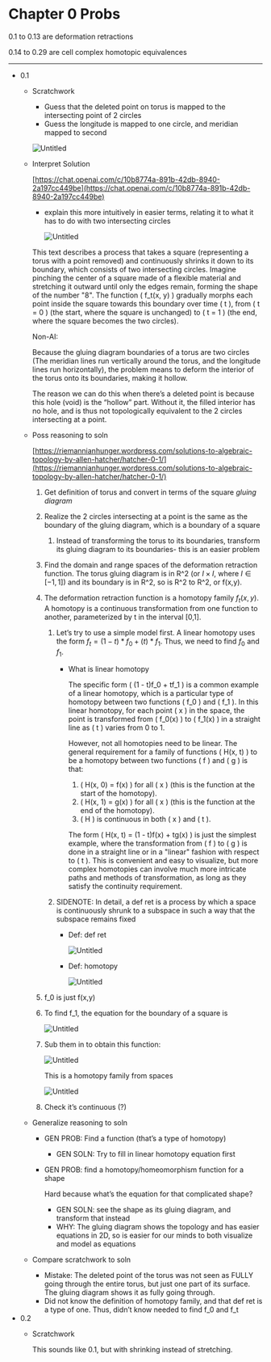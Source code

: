# Chapter 0 Probs

0.1 to 0.13 are deformation retractions

0.14 to 0.29 are cell complex homotopic equivalences

---

- 0.1
    - Scratchwork
        - Guess that the deleted point on torus is mapped to the intersecting point of 2 circles
        - Guess the longitude is mapped to one circle, and meridian mapped to second
        
        ![Untitled](Chapter%200%20Probs%2030aa872a87d444ecb9d6df63025e9e46/Untitled.png)
        
    - Interpret Solution
        
        [https://chat.openai.com/c/10b8774a-891b-42db-8940-2a197cc449be](https://chat.openai.com/c/10b8774a-891b-42db-8940-2a197cc449be)
        
        - explain this more intuitively in easier terms, relating it to what it has to do with two intersecting circles
            
            ![Untitled](Chapter%200%20Probs%2030aa872a87d444ecb9d6df63025e9e46/Untitled%201.png)
            
        
        This text describes a process that takes a square (representing a torus with a point removed) and continuously shrinks it down to its boundary, which consists of two intersecting circles. Imagine pinching the center of a square made of a flexible material and stretching it outward until only the edges remain, forming the shape of the number "8". The function \( f_t(x, y) \) gradually morphs each point inside the square towards this boundary over time \( t \), from \( t = 0 \) (the start, where the square is unchanged) to \( t = 1 \) (the end, where the square becomes the two circles).
        
        Non-AI: 
        
        Because the gluing diagram boundaries of a torus are two circles (The meridian lines run vertically around the torus, and the longitude lines run horizontally), the problem means to deform the interior of the torus onto its boundaries, making it hollow. 
        
        The reason we can do this when there’s a deleted point is because this hole (void) is the “hollow” part. Without it, the filled interior has no hole, and is thus not topologically equivalent to the 2 circles intersecting at a point. 
        
    - Poss reasoning to soln
        
        [https://riemannianhunger.wordpress.com/solutions-to-algebraic-topology-by-allen-hatcher/hatcher-0-1/](https://riemannianhunger.wordpress.com/solutions-to-algebraic-topology-by-allen-hatcher/hatcher-0-1/)
        
        1. Get definition of torus and convert in terms of the square *gluing diagram*
        2. Realize the 2 circles intersecting at a point is the same as the boundary of the gluing diagram, which is a boundary of a square
            1. Instead of transforming the torus to its boundaries, transform its gluing diagram to its boundaries- this is an easier problem
        3. Find the domain and range spaces of the deformation retraction function. The torus gluing diagram is in R^2 (or $I \times I$, where $I \in [-1,1]$) and its boundary is in R^2, so is R^2 to R^2, or f(x,y).
        4. The deformation retraction function is a homotopy family $f_t (x,y)$. A homotopy is a continuous transformation from one function to another, parameterized by t in the interval [0,1]. 
            1. Let’s try to use a simple model first. A linear homotopy uses the form $f_t = (1-t)*f_0 + (t)*f_1$. Thus, we need to find $f_0$ and $f_1$. 
                - What is linear homotopy
                    
                    The specific form \( (1 - t)f_0 + tf_1 \) is a common example of a linear homotopy, which is a particular type of homotopy between two functions \( f_0 \) and \( f_1 \). In this linear homotopy, for each point \( x \) in the space, the point is transformed from \( f_0(x) \) to \( f_1(x) \) in a straight line as \( t \) varies from 0 to 1.
                    
                    However, not all homotopies need to be linear. The general requirement for a family of functions \( H(x, t) \) to be a homotopy between two functions \( f \) and \( g \) is that:
                    
                    1. \( H(x, 0) = f(x) \) for all \( x \) (this is the function at the start of the homotopy).
                    2. \( H(x, 1) = g(x) \) for all \( x \) (this is the function at the end of the homotopy).
                    3. \( H \) is continuous in both \( x \) and \( t \).
                    
                    The form \( H(x, t) = (1 - t)f(x) + tg(x) \) is just the simplest example, where the transformation from \( f \) to \( g \) is done in a straight line or in a "linear" fashion with respect to \( t \). This is convenient and easy to visualize, but more complex homotopies can involve much more intricate paths and methods of transformation, as long as they satisfy the continuity requirement.
                    
            2. SIDENOTE: In detail, a def ret is a process by which a space is continuously shrunk to a subspace in such a way that the subspace remains fixed
                - Def: def ret
                    
                    ![Untitled](Chapter%200%20Probs%2030aa872a87d444ecb9d6df63025e9e46/Untitled%202.png)
                    
                - Def: homotopy
                    
                    ![Untitled](Chapter%200%20Probs%2030aa872a87d444ecb9d6df63025e9e46/Untitled%203.png)
                    
        5. f_0 is just f(x,y)
        6. To find f_1, the equation for the boundary of a square is
            
            ![Untitled](Chapter%200%20Probs%2030aa872a87d444ecb9d6df63025e9e46/Untitled%204.png)
            
        7. Sub them in to obtain this function:
            
            ![Untitled](Chapter%200%20Probs%2030aa872a87d444ecb9d6df63025e9e46/Untitled%205.png)
            
            This is a homotopy family from spaces
            
            ![Untitled](Chapter%200%20Probs%2030aa872a87d444ecb9d6df63025e9e46/Untitled%206.png)
            
        8. Check it’s continuous (?)
    - Generalize reasoning to soln
        - GEN PROB: Find a function (that’s a type of homotopy)
            - GEN SOLN: Try to fill in linear homotopy equation first
        - GEN PROB: find a homotopy/homeomorphism function for a shape
            
            Hard because what’s the equation for that complicated shape?
            
            - GEN SOLN: see the shape as its gluing diagram, and transform that instead
            - WHY: The gluing diagram shows the topology and has easier equations in 2D, so is easier for our minds to both visualize and model as equations
    - Compare scratchwork to soln
        - Mistake: The deleted point of the torus was not seen as FULLY going through the entire torus, but just one part of its surface. The gluing diagram shows it as fully going through.
        - Did not know the definition of homotopy family, and that def ret is a type of one. Thus, didn’t know needed to find f_0 and f_t
- 0.2
    - Scratchwork
        
        This sounds like 0.1, but with shrinking instead of stretching.